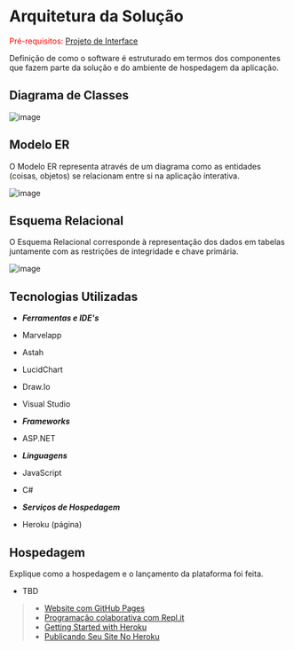 # Arquitetura da Solução

<span style="color:red">Pré-requisitos: <a href="3-Projeto de Interface.md"> Projeto de Interface</a></span>

Definição de como o software é estruturado em termos dos componentes que fazem parte da solução e do ambiente de hospedagem da aplicação.

## Diagrama de Classes

![image](https://user-images.githubusercontent.com/82478867/135183942-5f6ad92b-9d2f-41fb-a452-d60c721f7c1e.png)

## Modelo ER

O Modelo ER representa através de um diagrama como as entidades (coisas, objetos) se relacionam entre si na aplicação interativa.

![image](https://images2.imgbox.com/ca/ba/TqwRZC7j_o.png)

## Esquema Relacional

O Esquema Relacional corresponde à representação dos dados em tabelas juntamente com as restrições de integridade e chave primária.

![image](https://images2.imgbox.com/d9/f0/FnYb5E2O_o.png) 

## Tecnologias Utilizadas

  - _**Ferramentas e IDE's**_
  
  - Marvelapp
  - Astah
  - LucidChart
  - Draw.Io
  - Visual Studio
  
  - _**Frameworks**_
 
  - ASP.NET
  
  - _**Linguagens**_

  - JavaScript
  - C#

  - _**Serviços de Hospedagem**_
  - Heroku (página)


## Hospedagem

Explique como a hospedagem e o lançamento da plataforma foi feita.
 
- TBD
 

> - [Website com GitHub Pages](https://pages.github.com/)
> - [Programação colaborativa com Repl.it](https://repl.it/)
> - [Getting Started with Heroku](https://devcenter.heroku.com/start)
> - [Publicando Seu Site No Heroku](http://pythonclub.com.br/publicando-seu-hello-world-no-heroku.html)
